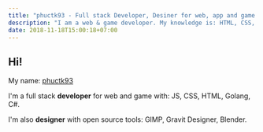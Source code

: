 ```yaml
---
title: "phuctk93 - Full stack Developer, Desiner for web, app and game."
description: "I am a web & game developer. My knowledge is: HTML, CSS, Javascript (Pure JS, VueJS), TypeScript, Golang, C# (Unity), Python, C++. I can also designer: 3d model, logo, banner,… with free and open source tool like GIMP, GravitDesigner."
date: 2018-11-18T15:00:18+07:00
---
```


## Hi!
My name: [phuctk93](/)

I'm a full stack **developer** for web and game with: JS, CSS, HTML, Golang, C#.

I'm also **designer** with open source tools: GIMP, Gravit Designer, Blender.
